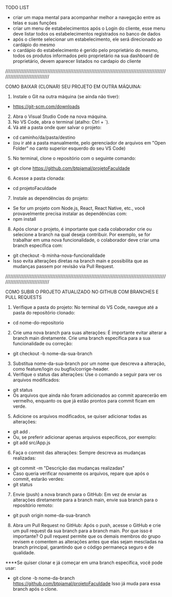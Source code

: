 TODO LIST
- criar um mapa mental para acompanhar melhor a navegação entre as telas e suas funções
- criar um menu de estabelecimentos após o Login do cliente, esse menu deve listar todos os estabelecimentos registrados no banco de dados
- após o cliente selecionar um estabelecimento, ele será direcionado ao cardápio do mesmo
- o cardápio do estabelecimento é gerido pelo proprietário do mesmo, todos os produtos informados pelo proprietário na sua dashboard de proprietário, devem aparecer listados no cardapio do cliente

//////////////////////////////////////////////////////////////////////////////////////////////////////////////////////////////

COMO BAIXAR (CLONAR) SEU PROJETO EM OUTRA MÁQUINA:

1. Instale o Git na outra máquina (se ainda não tiver):
- https://git-scm.com/downloads
2. Abra o Visual Studio Code na nova máquina.
3. No VS Code, abra o terminal (atalho: Ctrl + `).
4. Vá até a pasta onde quer salvar o projeto:
- cd caminho/da/pasta/destino
- (ou ir até a pasta manualmente, pelo gerenciador de arquivos em "Open Folder" no canto superior esquerdo do seu VS Code)
5. No terminal, clone o repositório com o seguinte comando:
- git clone https://github.com/btpjamal/projetoFaculdade
6. Acesse a pasta clonada:
- cd projetoFaculdade
7. Instale as dependências do projeto:
- Se for um projeto com Node.js, React, React Native, etc., você provavelmente precisa instalar as dependências com:
- npm install
8. Após clonar o projeto, é importante que cada colaborador crie ou selecione a branch na qual deseja contribuir. Por exemplo, se for trabalhar em uma nova funcionalidade, o colaborador deve criar uma branch específica com:
- git checkout -b minha-nova-funcionalidade
- Isso evita alterações diretas na branch main e possibilita que as mudanças passem por revisão via Pull Request.

//////////////////////////////////////////////////////////////////////////////////////////////////////////////////////////////

COMO SUBIR O PROJETO ATUALIZADO NO GITHUB COM BRANCHES E PULL REQUESTS

1. Verifique a pasta do projeto: No terminal do VS Code, navegue até a pasta do repositório clonado:
- cd nome-do-repositorio
2. Crie uma nova branch para suas alterações: É importante evitar alterar a branch main diretamente. Crie uma branch específica para a sua funcionalidade ou correção:
- git checkout -b nome-da-sua-branch
3. Substitua nome-da-sua-branch por um nome que descreva a alteração, como feature/login ou bugfix/corrige-header.
4. Verifique o status das alterações: Use o comando a seguir para ver os arquivos modificados:
- git status
- Os arquivos que ainda não foram adicionados ao commit aparecerão em vermelho, enquanto os que já estão prontos para commit ficam em verde.
5. Adicione os arquivos modificados, se quiser adicionar todas as alterações:
- git add .
- Ou, se preferir adicionar apenas arquivos específicos, por exemplo:
- git add src/App.js
6. Faça o commit das alterações: Sempre descreva as mudanças realizadas:
- git commit -m "Descrição das mudanças realizadas"
- Caso queria verificar novamente os arquivos, repare que após o commit, estarão verdes:
- git status
7. Envie (push) a nova branch para o GitHub: Em vez de enviar as alterações diretamente para a branch main, envie sua branch para o repositório remoto:
- git push origin nome-da-sua-branch
8. Abra um Pull Request no GitHub: Após o push, acesse o GitHub e crie um pull request da sua branch para a branch main. Por que isso é importante? O pull request permite que os demais membros do grupo revisem e comentem as alterações antes que elas sejam mescladas na branch principal, garantindo que o código permaneça seguro e de qualidade.

****Se quiser clonar e já começar em uma branch específica, você pode usar:
- git clone -b nome-da-branch https://github.com/btpjamal/projetoFaculdade
Isso já muda para essa branch após o clone.  
